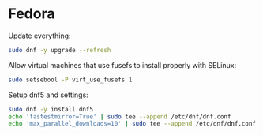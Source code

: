 # Fedora

Update everything:

```sh
sudo dnf -y upgrade --refresh
```

Allow virtual machines that use fusefs to install properly with SELinux:

```sh
sudo setsebool -P virt_use_fusefs 1
```

Setup dnf5 and settings:

```sh
sudo dnf -y install dnf5
echo 'fastestmirror=True' | sudo tee --append /etc/dnf/dnf.conf
echo 'max_parallel_downloads=10' | sudo tee --append /etc/dnf/dnf.conf
```
